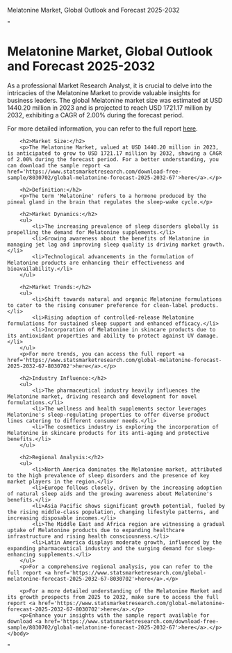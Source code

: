 Melatonine Market, Global Outlook and Forecast 2025-2032

"<html>
    <body>
        <h1>Melatonine Market, Global Outlook and Forecast 2025-2032</h1>
        <p>As a professional Market Research Analyst, it is crucial to delve into the intricacies of the Melatonine Market to provide valuable insights for business leaders. The global Melatonine market size was estimated at USD 1440.20 million in 2023 and is projected to reach USD 1721.17 million by 2032, exhibiting a CAGR of 2.00% during the forecast period.</p>
        <p>For more detailed information, you can refer to the full report <a href='https://www.statsmarketresearch.com/global-melatonine-forecast-2025-2032-67-8030702'>here</a>.</p>

        <h2>Market Size:</h2>
        <p>The Melatonine Market, valued at USD 1440.20 million in 2023, is anticipated to grow to USD 1721.17 million by 2032, showing a CAGR of 2.00% during the forecast period. For a better understanding, you can download the sample report <a href='https://www.statsmarketresearch.com/download-free-sample/8030702/global-melatonine-forecast-2025-2032-67'>here</a>.</p>

        <h2>Definition:</h2>
        <p>The term 'Melatonine' refers to a hormone produced by the pineal gland in the brain that regulates the sleep-wake cycle.</p>

        <h2>Market Dynamics:</h2>
        <ul>
            <li>The increasing prevalence of sleep disorders globally is propelling the demand for Melatonine supplements.</li>
            <li>Growing awareness about the benefits of Melatonine in managing jet lag and improving sleep quality is driving market growth.</li>
            <li>Technological advancements in the formulation of Melatonine products are enhancing their effectiveness and bioavailability.</li>
        </ul>

        <h2>Market Trends:</h2>
        <ul>
            <li>Shift towards natural and organic Melatonine formulations to cater to the rising consumer preference for clean-label products.</li>
            <li>Rising adoption of controlled-release Melatonine formulations for sustained sleep support and enhanced efficacy.</li>
            <li>Incorporation of Melatonine in skincare products due to its antioxidant properties and ability to protect against UV damage.</li>
        </ul>
        <p>For more trends, you can access the full report <a href='https://www.statsmarketresearch.com/global-melatonine-forecast-2025-2032-67-8030702'>here</a>.</p>

        <h2>Industry Influence:</h2>
        <ul>
            <li>The pharmaceutical industry heavily influences the Melatonine market, driving research and development for novel formulations.</li>
            <li>The wellness and health supplements sector leverages Melatonine's sleep-regulating properties to offer diverse product lines catering to different consumer needs.</li>
            <li>The cosmetics industry is exploring the incorporation of Melatonine in skincare products for its anti-aging and protective benefits.</li>
        </ul>

        <h2>Regional Analysis:</h2>
        <ul>
            <li>North America dominates the Melatonine market, attributed to the high prevalence of sleep disorders and the presence of key market players in the region.</li>
            <li>Europe follows closely, driven by the increasing adoption of natural sleep aids and the growing awareness about Melatonine's benefits.</li>
            <li>Asia Pacific shows significant growth potential, fueled by the rising middle-class population, changing lifestyle patterns, and increasing disposable incomes.</li>
            <li>The Middle East and Africa region are witnessing a gradual uptake of Melatonine products due to expanding healthcare infrastructure and rising health consciousness.</li>
            <li>Latin America displays moderate growth, influenced by the expanding pharmaceutical industry and the surging demand for sleep-enhancing supplements.</li>
        </ul>
        <p>For a comprehensive regional analysis, you can refer to the full report <a href='https://www.statsmarketresearch.com/global-melatonine-forecast-2025-2032-67-8030702'>here</a>.</p>

        <p>For a more detailed understanding of the Melatonine Market and its growth prospects from 2025 to 2032, make sure to access the full report <a href='https://www.statsmarketresearch.com/global-melatonine-forecast-2025-2032-67-8030702'>here</a>.</p>
        <p>Enhance your insights with the sample report available for download <a href='https://www.statsmarketresearch.com/download-free-sample/8030702/global-melatonine-forecast-2025-2032-67'>here</a>.</p>
    </body>
</html>"
